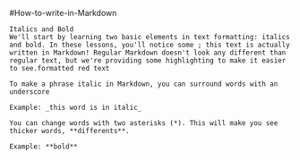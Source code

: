 #How-to-write-in-Markdown

    Italics and Bold
    We'll start by learning two basic elements in text formatting: italics and bold. In these lessons, you'll notice some ; this text is actually written in Markdown! Regular Markdown doesn't look any different than regular text, but we're providing some highlighting to make it easier to see.formatted red text

    To make a phrase italic in Markdown, you can surround words with an underscore

    Example: _this word is in italic_

    You can change words with two asterisks (*). This will make you see thicker words, **differents**.
    
    Example: **bold**
